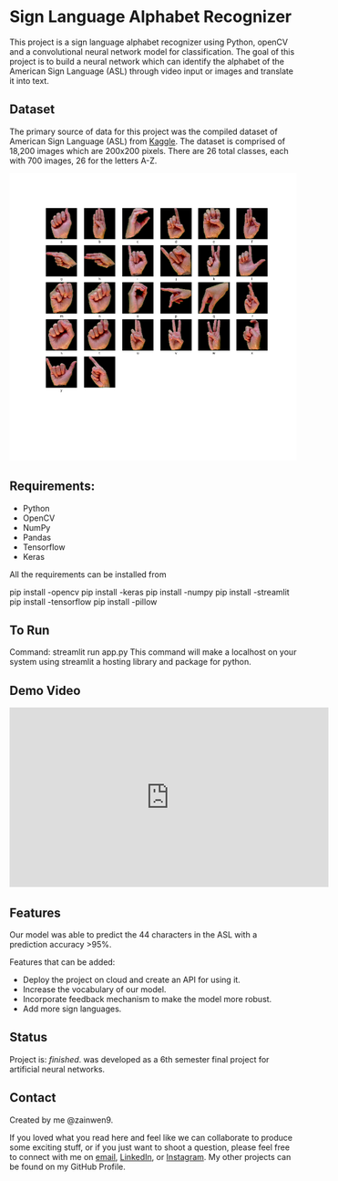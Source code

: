 # Sign Language Alphabet Recognizer
This project is a sign language alphabet recognizer using Python, openCV and a convolutional neural network model for classification. 
The goal of this project is to build a neural network which can identify the alphabet of the American Sign Language (ASL) through video input or images and translate it into text.

## Dataset
The primary source of data for this project was the compiled dataset of American Sign Language (ASL) from [Kaggle](https://www.kaggle.com/ayuraj/american-sign-language-dataset).
The dataset is comprised of 18,200 images which are 200x200 pixels. There are 26 total classes, each with 700 images, 26 for the
letters A-Z.
<p align="center" >
  <img  width="600" src="https://github.com/parakh-gupta/Sign_language_alphabet_recognizer/blob/master/alphabet.png">
</p>

## Requirements:
* Python
* OpenCV
* NumPy
* Pandas
* Tensorflow
* Keras

All the requirements can be installed from 

pip install -opencv
pip install -keras
pip install -numpy
pip install -streamlit
pip install -tensorflow
pip install -pillow


## To Run
Command: streamlit run app.py
This command will make a localhost on your system using streamlit a hosting library and package for python.

## Demo Video

<p align="center">
  <iframe width="560" height="315" src="https://www.instagram.com/reel/C7t761PNjom/?igsh=YTg5d3R2Y2t2dGky" frameborder="0" allow="accelerometer; autoplay; encrypted-media; gyroscope; picture-in-picture" allowfullscreen></iframe>
</p>

## Features
Our model was able to predict the 44 characters in the ASL with a prediction accuracy >95%.

Features that can be added:
* Deploy the project on cloud and create an API for using it.
* Increase the vocabulary of our model.
* Incorporate feedback mechanism to make the model more robust.
* Add more sign languages.

## Status
Project is: _finished_. was developed as a 6th semester final project for artificial neural networks.

## Contact
Created by me @zainwen9.

If you loved what you read here and feel like we can collaborate to produce some exciting stuff, or if you
just want to shoot a question, please feel free to connect with me on <a href="zainweb9@gmail.com" target="_blank">email</a>, 
<a href="https://www.linkedin.com/in/zain-mehmood-163254270" target="_blank">LinkedIn</a>, or 
<a href="https://www.instagram.com/zain_dev_?igsh=MTQzYjhqc244OTloOA%3D%3D&utm_source=qr" target="_blank">Instagram</a>. 
My other projects can be found on my GitHub Profile.

